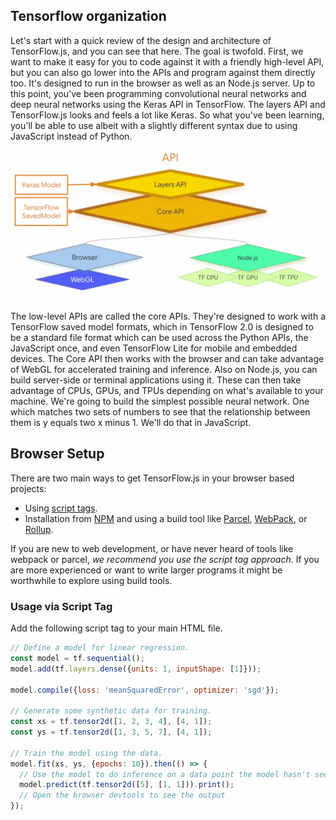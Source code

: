 ## Tensorflow organization

 Let's start with a quick review of the design and architecture of TensorFlow.js, and you can see that here. The goal is twofold. First, we want to make it easy for you to code against it with a friendly high-level API, but you can also go lower into the APIs and program against them directly too. It's designed to run in the browser as well as an Node.js server. Up to this point, you've been programming convolutional neural networks and deep neural networks using the Keras API in TensorFlow. The layers API and TensorFlow.js looks and feels a lot like Keras. So what you've been learning, you'll be able to use albeit with a slightly different syntax due to using JavaScript instead of Python.

<img width=600px src="images/Tensorflow_api.jpg" />

The low-level APIs are called the core APIs. They're designed to work with a TensorFlow saved model formats, which in TensorFlow 2.0 is designed to be a standard file format which can be used across the Python APIs, the JavaScript once, and even TensorFlow Lite for mobile and embedded devices. The Core API then works with the browser and can take advantage of WebGL for accelerated training and inference. Also on Node.js, you can build server-side or terminal applications using it. These can then take advantage of CPUs, GPUs, and TPUs depending on what's available to your machine. We're going to build the simplest possible neural network. One which matches two sets of numbers to see that the relationship between them is y equals two x minus 1. We'll do that in JavaScript.

## Browser Setup

There are two main ways to get TensorFlow.js in your browser based projects:

- Using [script tags](https://developer.mozilla.org/en-US/docs/Learn/HTML/Howto/Use_JavaScript_within_a_webpage).
- Installation from [NPM](https://www.npmjs.com/) and using a build tool like [Parcel](https://parceljs.org/), [WebPack](https://webpack.js.org/), or [Rollup](https://rollupjs.org/guide/en).

If you are new to web development, or have never heard of tools like webpack or parcel, *we recommend you use the script tag approach*. If you are more experienced or want to write larger programs it might be worthwhile to explore using build tools.

### Usage via Script Tag

Add the following script tag to your main HTML file.

<script src="https://cdn.jsdelivr.net/npm/@tensorflow/tfjs@2.0.0/dist/tf.min.js"></script>

```javascript
// Define a model for linear regression.
const model = tf.sequential();
model.add(tf.layers.dense({units: 1, inputShape: [1]}));

model.compile({loss: 'meanSquaredError', optimizer: 'sgd'});

// Generate some synthetic data for training.
const xs = tf.tensor2d([1, 2, 3, 4], [4, 1]);
const ys = tf.tensor2d([1, 3, 5, 7], [4, 1]);

// Train the model using the data.
model.fit(xs, ys, {epochs: 10}).then(() => {
  // Use the model to do inference on a data point the model hasn't seen before:
  model.predict(tf.tensor2d([5], [1, 1])).print();
  // Open the browser devtools to see the output
});
  
```

